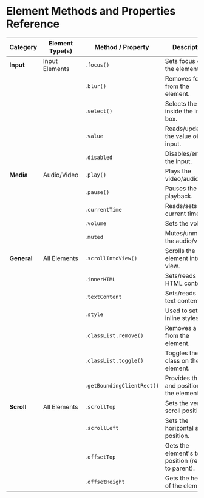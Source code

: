 # Element Methods and Properties Reference

| Category        | Element Type(s) | Method / Property         | Description                                                                 | Example Use Case                                    |
|-----------------|-----------------|--------------------------|-----------------------------------------------------------------------------|-----------------------------------------------------|
| **Input**       | Input Elements  | `.focus()`                | Sets focus on the element.                                                   | `ref.current.focus()`                               |
|                 |                 | `.blur()`                 | Removes focus from the element.                                                |                                                     |
|                 |                 | `.select()`               | Selects the text inside the input box.                                        |                                                     |
|                 |                 | `.value`                  | Reads/updates the value of the input.                                         |                                                     |
|                 |                 | `.disabled`               | Disables/enables the input.                                                    |                                                     |
| **Media**       | Audio/Video     | `.play()`                 | Plays the video/audio.                                                       | `ref.current.play()`                                |
|                 |                 | `.pause()`                | Pauses the playback.                                                          | `ref.current.pause()`                               |
|                 |                 | `.currentTime`           | Reads/sets the current time.                                                 |                                                     |
|                 |                 | `.volume`                 | Sets the volume.                                                              |                                                     |
|                 |                 | `.muted`                  | Mutes/unmutes the audio/video.                                                 |                                                     |
| **General**     | All Elements    | `.scrollIntoView()`       | Scrolls the element into view.                                                 | `ref.current.scrollIntoView()`                      |
|                 |                 | `.innerHTML`              | Sets/reads the HTML content.                                                   |                                                     |
|                 |                 | `.textContent`            | Sets/reads the text content.                                                   |                                                     |
|                 |                 | `.style`                  | Used to set inline styles.                                                     | `ref.current.style.background = "red"`              ||                 |                 | `.classList.add()`        | Adds a class to the element.                                                  | `ref.current.classList.add("xyz")`                  |
|                 |                 | `.classList.remove()`     | Removes a class from the element.                                               |                                                     |
|                 |                 | `.classList.toggle()`     | Toggles the class on the element.                                               |                                                     |
|                 |                 | `.getBoundingClientRect()` | Provides the size and position of the element.                                |                                                     |
| **Scroll**      | All Elements    | `.scrollTop`              | Sets the vertical scroll position.                                            | `ref.current.scrollTop`                             |
|                 |                 | `.scrollLeft`             | Sets the horizontal scroll position.                                           |                                                     |
|                 |                 | `.offsetTop`              | Gets the element's top position (relative to parent).                           |                                                     |
|                 |                 | `.offsetHeight`           | Gets the height of the element.                                                 | `ref.current.offsetHeight`                          |
